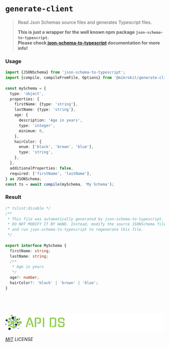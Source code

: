 # `generate-client`

> Read Json Schemas source files and generates Typescript files.
>
> **This is just a wrapper for the well known npm package `json-schema-to-typescript`.**  
> **Please check [json-schema-to-typescript](https://www.npmjs.com/package/json-schema-to-typescript) documentation for more info!**

### Usage

```ts
import {JSONSchema} from 'json-schema-to-typescript';
import {compile, compileFromFile, Options} from '@mikrokit/generate-client';

const mySchema = {
  type: 'object',
  properties: {
    firstName: {type: 'string'},
    lastName: {type: 'string'},
    age: {
      description: 'Age in years',
      type: 'integer',
      minimum: 0,
    },
    hairColor: {
      enum: ['black', 'brown', 'blue'],
      type: 'string',
    },
  },
  additionalProperties: false,
  required: ['firstName', 'lastName'],
} as JSONSchema;
const ts = await compile(mySchema, 'My Schema');
```

### Result

```ts
/* tslint:disable */
/**
 * This file was automatically generated by json-schema-to-typescript.
 * DO NOT MODIFY IT BY HAND. Instead, modify the source JSONSchema file,
 * and run json-schema-to-typescript to regenerate this file.
 */

export interface MySchema {
  firstName: string;
  lastName: string;
  /**
   * Age in years
   */
  age?: number;
  hairColor?: 'black' | 'brown' | 'blue';
}
```

## &nbsp;

![mikrokit](../../assets/public/banner-inversex90.png?raw=true)

_[MIT](../../LICENSE) LICENSE_
